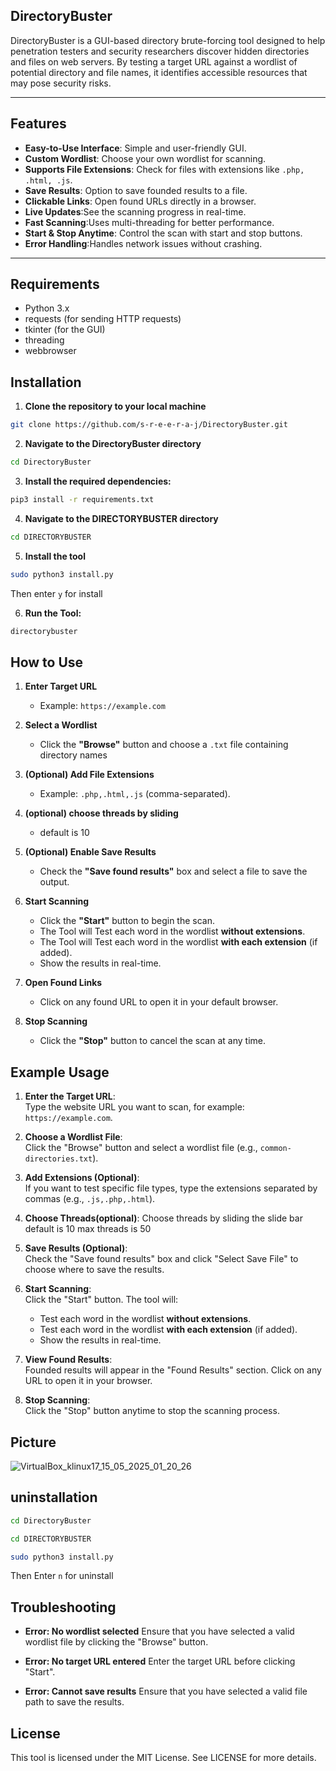 ## DirectoryBuster
DirectoryBuster is a GUI-based directory brute-forcing tool designed to help penetration testers and security researchers discover hidden directories and files on web servers. By testing a target URL against a wordlist of potential directory and file names, it identifies accessible resources that may pose security risks.

---

## Features  

- **Easy-to-Use Interface**:  Simple and user-friendly GUI.  
- **Custom Wordlist**:
  Choose your own wordlist for scanning.  
- **Supports File Extensions**: Check for files with extensions like `.php, .html, .js`.  
-  **Save Results**: Option to save founded results to a file.  
-  **Clickable Links**: Open found URLs directly in a browser.  
-  **Live Updates**:See the scanning progress in real-time.  
-  **Fast Scanning**:Uses multi-threading for better performance.  
-  **Start & Stop Anytime**: Control the scan with start and stop buttons.  
-  **Error Handling**:Handles network issues without crashing.
  
---

## Requirements
- Python 3.x
- requests (for sending HTTP requests)
- tkinter (for the GUI)
- threading
- webbrowser
  
## Installation


1. **Clone the repository to your local machine**
```bash
git clone https://github.com/s-r-e-e-r-a-j/DirectoryBuster.git
```
2. **Navigate to the DirectoryBuster directory**
```bash
cd DirectoryBuster
```

3. **Install the required dependencies:**

```bash
pip3 install -r requirements.txt
```

4. **Navigate to the DIRECTORYBUSTER directory**
  ```bash
cd DIRECTORYBUSTER
```
5. **Install the tool**
  ```bash
sudo python3 install.py
```
Then enter `y` for install

6. **Run the Tool:**
```bash
directorybuster
```

## How to Use  

1. **Enter Target URL**  
   - Example: `https://example.com`

2. **Select a Wordlist**  
   - Click the **"Browse"** button and choose a `.txt` file containing directory names

3. **(Optional) Add File Extensions**  
   - Example: `.php,.html,.js` (comma-separated).
4. **(optional) choose threads by sliding**
   - default is 10
6. **(Optional) Enable Save Results**  
   - Check the **"Save found results"** box and select a file to save the output.

7. **Start Scanning**  
   - Click the **"Start"** button to begin the scan.  
   - The Tool will  Test each word in the wordlist **without extensions**.
   - The Tool will Test each word in the wordlist **with each extension** (if added).
   - Show the results in real-time.

8. **Open Found Links**  
   - Click on any found URL to open it in your default browser.

9. **Stop Scanning**  
   - Click the **"Stop"** button to cancel the scan at any time.
     

  
## Example Usage

1. **Enter the Target URL**:  
   Type the website URL you want to scan, for example: `https://example.com`.

2. **Choose a Wordlist File**:  
   Click the "Browse" button and select a wordlist file (e.g., `common-directories.txt`).

3. **Add Extensions (Optional)**:  
   If you want to test specific file types, type the extensions separated by commas (e.g., `.js,.php,.html`).
4. **Choose Threads(optional)**:
   Choose threads by sliding the slide bar default is 10 max threads is 50
6. **Save Results (Optional)**:  
   Check the "Save found results" box and click "Select Save File" to choose where to save the results.

7. **Start Scanning**:  
   Click the "Start" button. The tool will:
   - Test each word in the wordlist **without extensions**.
   - Test each word in the wordlist **with each extension** (if added).
   - Show the results in real-time.

8. **View Found Results**:  
   Founded results will appear in the "Found Results" section. Click on any URL to open it in your browser.

9. **Stop Scanning**:  
   Click the "Stop" button anytime to stop the scanning process.
   
## Picture


![VirtualBox_klinux17_15_05_2025_01_20_26](https://github.com/user-attachments/assets/02ce28a4-16a1-4f35-8be2-49fe2d39a07e)




## uninstallation

```bash
cd DirectoryBuster
```
```bash
cd DIRECTORYBUSTER
```
```bash
sudo python3 install.py
```
Then Enter `n` for uninstall


## Troubleshooting

- **Error: No wordlist selected**
Ensure that you have selected a valid wordlist file by clicking the "Browse" button.

- **Error: No target URL entered**
Enter the target URL before clicking "Start".

- **Error: Cannot save results**
Ensure that you have selected a valid file path to save the results.

## License
This tool is licensed under the MIT License. See LICENSE for more details.


